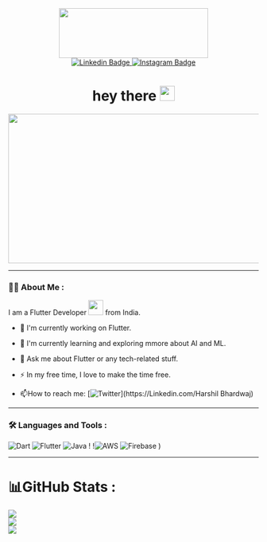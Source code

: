 <div id="header" align="center">
  <img src="https://media.giphy.com/media/USV0ym3bVWQJJmNu3N/giphy.gif" width="300" height="100"/>
  
  <div id="badges">
  <a href="https://Linkedin.com/users/14562817/Harshil Bhardwaj ">
    <img src="https://img.shields.io/badge/Linkedin-blue?style=for-the-badge&logo=stackoverflow&logoColor=white" alt="Linkedin Badge"/>
  </a>
 
  <a href="https://mobile.Instagram.com/HB. Bhardwaj">
    <img src="https://img.shields.io/badge/Gmail-Orange?style=for-the-badge&logo=Instagram &logoColor=white" alt="Instagram Badge"/>
  </a>
</div>
<img src="https://komarev.com/ghpvc/?username=your-github-HBbhardwaj&style=flat-square&color=blue" alt=""/>
  <h1>
  hey there
  <img src="https://media.giphy.com/media/hvRJCLFzcasrR4ia7z/giphy.gif" width="30px"/>
</h1>
</div>


<div align="center">
  <img src="https://media.giphy.com/media/dWesBcTLavkZuG35MI/giphy.gif" width="600" height="300"/>
</div>
  
  
---

### :woman_technologist: About Me :

  I am a Flutter Developer <img src="https://media.giphy.com/media/WUlplcMpOCEmTGBtBW/giphy.gif" width="30"> from India.
  - :telescope: I'm currently working on Flutter.

- :seedling: I'm currently learning and exploring mmore about AI and ML.
- :speech_balloon: Ask me about Flutter or any tech-related stuff.

- :zap: In my free time, I love to make the time free.

- :mailbox:How to reach me: [![Twitter]("https://img.shields.io/badge/Linkedin-blue?style=for-the-badge&logo=Linkedin&logoColor=white")](https://Linkedin.com/Harshil Bhardwaj)

---

### :hammer_and_wrench: Languages and Tools :

![Dart](https://img.shields.io/badge/dart-%230175C2.svg?style=for-the-badge&logo=dart&logoColor=white) ![Flutter](https://img.shields.io/badge/Flutter-%230095D5.svg?style=for-the-badge&logo=Flutter&logoColor=white) ![Java](https://img.shields.io/badge/java-%23ED8B00.svg?style=for-the-badge&logo=java&logoColor=white) !  !![AWS](https://img.shields.io/badge/AWS-%23FF9900.svg?style=for-the-badge&logo=amazon-aws&logoColor=white) ![Firebase](https://img.shields.io/badge/firebase-%23039BE5.svg?style=for-the-badge&logo=firebase) )

---

# 📊GitHub Stats :
![](https://github-readme-stats.vercel.app/api?username=HBbhardwaj&theme=flag-india&hide_border=true&include_all_commits=false&count_private=false)<br/>
![](https://github-readme-streak-stats.herokuapp.com/?user=HBbhardwaj&theme=flag-india&hide_border=true)<br/>
![](https://github-readme-stats.vercel.app/api/top-langs/?username=HBbhardwaj&theme=flag-india&hide_border=true&include_all_commits=false&count_private=false&layout=compact)


